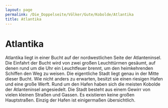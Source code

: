 ```yaml
---
layout: page
permalink: /Die_Doppelseite/Völker/Gute/Kobolde/Atlantika
title: Atlantika
---
```


# Atlantika

Atlantika liegt in einer Bucht auf der nordwestlichen Seite der Atlanteninsel. Die Einfahrt der Bucht wird von zwei großen Leuchttürmen gesäumt, auf denen rund um die Uhr ein Leuchtfeuer brennt, um den heimkehrenden Schiffen den Weg zu weisen. Die eigentliche Stadt liegt genau in der Mitte dieser Bucht. Wie nicht anders zu erwarten, besitzt sie einen riesigen Hafen und eine große Werft. Rund um den Hafen haben sich die meisten Kobolde der Atlanteninsel angesiedelt. Die Stadt besteht aus einem Gewirr von vielen kleinen Straßen und Gassen. Es existieren keine großen Hauptstraßen. Einzig der Hafen ist einigermaßen übersichtlich.

